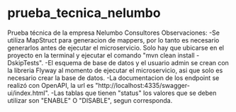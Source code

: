 # prueba_tecnica_nelumbo
Prueba técnica de la empresa Nelumbo Consultores
Observaciones:
-Se utiliza MapStruct para generacion de mappers, por lo tanto es necesario generarlos antes de ejecutar el microservicio. Solo hay que ubicarse en el proyecto en la terminal y ejecutar 
el comando "mvn clean install -DskipTests".
-El esquema de base de datos y el usuario admin se crean con la libreria Flyway al momento de ejecutar el microservicio, asi que solo es necesario crear la base de datos.
-La documentacion de los endpoint se realizó con OpenAPI, la url es "http://localhost:4335/swagger-ui/index.html".
-Las tablas que tienen "status" los valores que se deben utilizar son "ENABLE" O "DISABLE", segun corresponda.

